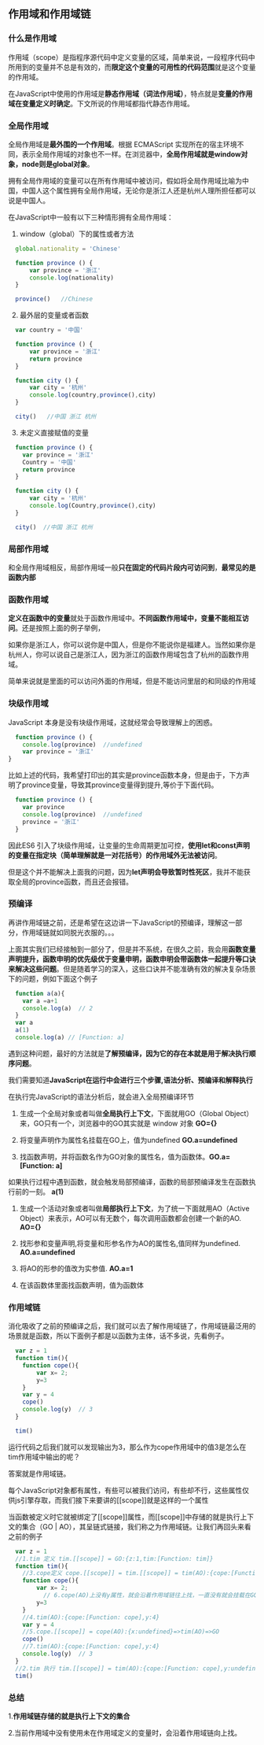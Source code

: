## 作用域和作用域链
### 什么是作用域
作用域（scope）是指程序源代码中定义变量的区域，简单来说，一段程序代码中所用到的变量并不总是有效的，而**限定这个变量的可用性的代码范围**就是这个变量的作用域。

在JavaScript中使用的作用域是**静态作用域（词法作用域）**，特点就是**变量的作用域在变量定义时确定**。下文所说的作用域都指代静态作用域。

### 全局作用域
全局作用域是**最外围的一个作用域**。根据 ECMAScript 实现所在的宿主环境不同，表示全局作用域的对象也不一样。在浏览器中，**全局作用域就是window对象，node则是global对象**。

拥有全局作用域的变量可以在所有作用域中被访问，假如将全局作用域比喻为中国，中国人这个属性拥有全局作用域，无论你是浙江人还是杭州人理所担任都可以说是中国人。

在JavaScript中一般有以下三种情形拥有全局作用域：

1. window（global）下的属性或者方法
```js
  global.nationality = 'Chinese'

  function province () {
      var province = '浙江'
      console.log(nationality)
  }

  province()   //Chinese
```
2. 最外层的变量或者函数
```js
  var country = '中国'

  function province () {
      var province = '浙江'
      return province
  }

  function city () {
      var city = '杭州'
      console.log(country,province(),city)
  }

  city()   //中国 浙江 杭州
```
3. 未定义直接赋值的变量
  ```js
    function province () {
      var province = '浙江'
      Country = '中国'
      return province
    }

    function city () {
        var city = '杭州'
        console.log(Country,province(),city)
    }

    city()  //中国 浙江 杭州
  ```
### 局部作用域
和全局作用域相反，局部作用域一般**只在固定的代码片段内可访问到**，**最常见的是函数内部**

### 函数作用域
**定义在函数中的变量**就处于函数作用域中。**不同函数作用域中，变量不能相互访问**。还是按照上面的例子举例，

如果你是浙江人，你可以说你是中国人，但是你不能说你是福建人。当然如果你是杭州人，你可以说自己是浙江人，因为浙江的函数作用域包含了杭州的函数作用域。

简单来说就是里面的可以访问外面的作用域，但是不能访问里层的和同级的作用域

### 块级作用域
JavaScript 本身是没有块级作用域，这就经常会导致理解上的困惑。
  ```js
    function province () {
      console.log(province)  //undefined
      var province = '浙江'
  }
  ```

比如上述的代码，我希望打印出的其实是province函数本身，但是由于，下方声明了province变量，导致其province变量得到提升,等价于下面代码。
  ```js
    function province () {
      var province
      console.log(province)  //undefined
      province = '浙江'
    }
  ```
因此ES6 引入了块级作用域，让变量的生命周期更加可控，**使用let和const声明的变量在指定块（简单理解就是一对花括号）的作用域外无法被访问**。

但是这个并不能解决上面我的问题，因为**let声明会导致暂时性死区**，我并不能获取全局的province函数，而且还会报错。

### 预编译
再讲作用域链之前，还是希望在这边讲一下JavaScript的预编译，理解这一部分，作用域链就如同脱光衣服的。。。

上面其实我们已经接触到一部分了，但是并不系统，在很久之前，我会用**函数变量声明提升，函数申明的优先级优于变量申明，函数申明会带函数体一起提升等口诀来解决这些问题**。但是随着学习的深入，这些口诀并不能准确有效的解决复杂场景下的问题，例如下面这个例子

```js
  function a(a){
    var a =a+1
    console.log(a)  // 2
  }
  var a
  a(1)
  console.log(a) // [Function: a]
```
遇到这种问题，最好的方法就是**了解预编译，因为它的存在本就是用于解决执行顺序问题**。

我们需要知道**JavaScript在运行中会进行三个步骤,语法分析、预编译和解释执行**

在执行完JavaScript的语法分析后，就会进入全局预编译环节

1. 生成一个全局对象或者叫做**全局执行上下文**，下面就用GO（Global Object）来，GO只有一个，浏览器中的GO其实就是 window 对象 **GO={}**

2. 将变量声明作为属性名挂载在GO上，值为undefined **GO.a=undefined**

3. 找函数声明，并将函数名作为GO对象的属性名，值为函数体。**GO.a=[Function: a]**

如果执行过程中遇到函数，就会触发局部预编译，函数的局部预编译发生在函数执行前的一刻。 **a(1)**

1. 生成一个活动对象或者叫做**局部执行上下文**，为了统一下面就用AO（Active Object）来表示，AO可以有无数个，每次调用函数都会创建一个新的AO. **AO={}**

2. 找形参和变量声明,将变量和形参名作为AO的属性名,值同样为undefined. **AO.a=undefined**

3. 将AO的形参的值改为实参值. **AO.a=1**

4. 在该函数体里面找函数声明，值为函数体

### 作用域链
消化吸收了之前的预编译之后，我们就可以去了解作用域链了，作用域链最泛用的场景就是函数，所以下面例子都是以函数为主体，话不多说，先看例子。

```js
  var z = 1 
  function tim(){
    function cope(){
        var x= 2;
        y=3
    }
    var y = 4
    cope()
    console.log(y)  // 3
  }

  tim()
```

运行代码之后我们就可以发现输出为3，那么作为cope作用域中的值3是怎么在tim作用域中输出的呢？

答案就是作用域链。

每个JavaScript对象都有属性，有些可以被我们访问，有些却不行，这些属性仅供js引擎存取，而我们接下来要讲的[[scope]]就是这样的一个属性

当函数被定义时它就被绑定了[[scope]]属性，而[[scope]]中存储的就是执行上下文的集合（GO | AO），其呈链式链接，我们称之为作用域链。让我们再回头来看之前的例子

```js
  var z = 1 
  //1.tim 定义 tim.[[scope]] = GO:{z:1,tim:[Function: tim]}
  function tim(){
    //3.cope定义 cope.[[scope]] = tim.[[scope]] = tim(AO):{cope:[Function: cope],y:undefined}=>GO
    function cope(){
        var x= 2;
          // 6.cope(AO)上没有y属性，就会沿着作用域链往上找，一直没有就会挂载在GO上
        y=3
    }
    //4.tim(AO):{cope:[Function: cope],y:4}
    var y = 4
    //5.cope.[[scope]] = cope(AO):{x:undefined}=>tim(AO)=>GO
    cope()
    //7.tim(AO):{cope:[Function: cope],y:4}
    console.log(y)  // 3
  }
  //2.tim 执行 tim.[[scope]] = tim(AO):{cope:[Function: cope],y:undefined}=>GO:{z:1,tim:[Function: tim]}
  tim()
```

### 总结
1.**作用域链存储的就是执行上下文的集合**

2.当前作用域中没有使用未在作用域定义的变量时，会沿着作用域链向上找。


